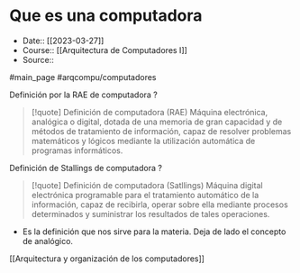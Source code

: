 # Que es una computadora

- Date:: [[2023-03-27]]
- Course:: [[Arquitectura de Computadores I]]
- Source:: 

#main_page 
#arqcompu/computadores 

Definición por la RAE de computadora
?
> [!quote] Definición de computadora (RAE)
> Máquina electrónica, analógica o digital, dotada de una memoria de gran capacidad y de métodos de tratamiento de información, capaz de resolver problemas matemáticos y lógicos mediante la utilización automática de programas informáticos.

Definición de Stallings de computadora
?
>[!quote] Definición de computadora (Satllings)
>Máquina digital electrónica programable para el tratamiento automático de la información, capaz de recibirla, operar sobre ella mediante procesos determinados y suministrar los resultados de tales operaciones.
- Es la definición que nos sirve para la materia. Deja de lado el concepto de analógico.


[[Arquitectura y organización de los computadores]]
